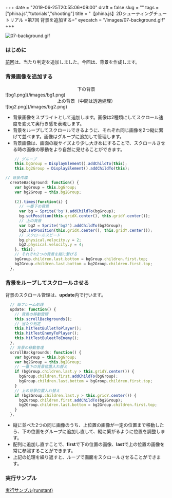 +++
date = "2019-06-25T20:55:06+09:00"
draft = false
slug = ""
tags = ["phina.js","tutorials","shooting"]
title = "【phina.js】2Dシューティングチュートリアル =第7回 背景を追加する="
eyecatch = "/images/07-background.gif"
+++

![07-background.gif](/images/07-background.gif)

### はじめに
[前回](/posts/tutorials/phina-shooting-06/)は、当たり判定を追加しました。今回は、背景を作成します。

### 背景画像を追加する
<center>下の背景</center>
![bg1.png](/images/bg1.png)

<center>上の背景（中間は透過処理）</center>
![bg2.png](/images/bg2.png)

- 背景画像をスプライトとして追加します。画像は2種類にしてスクロール速度を変えて奥行き感を表現します。
- 背景をループしてスクロールできるように、それぞれ同じ画像を2つ縦に繋げて並べます。画像はグループに追加して管理します。
- 背景画像は、画面の縦サイズより少し大きめにすることで、スクロールさせる時の画像の移動をより自然に見せることができます。

```javascript
    // グループ
    this.bgGroup = DisplayElement().addChildTo(this);
    this.bg2Group = DisplayElement().addChildTo(this);
```

```javascript
// 背景作成
  createBackground: function() {
    var bgGroup = this.bgGroup;
    var bg2Group = this.bg2Group;
    
    (2).times(function(i) {
      // 一番下の背景
      var bg = Sprite('bg').addChildTo(bgGroup);
      bg.setPosition(this.gridX.center(), this.gridY.center());
      // 上の背景
      var bg2 = Sprite('bg2').addChildTo(bg2Group);
      bg2.setPosition(this.gridX.center(), this.gridY.center());
      // スクロールスピード
      bg.physical.velocity.y = 2;
      bg2.physical.velocity.y = 4;
    }, this);
    // それぞれ2つの背景を縦に繋げる
    bgGroup.children.last.bottom = bgGroup.children.first.top;
    bg2Group.children.last.bottom = bg2Group.children.first.top;
  },
```

### 背景をループしてスクロールさせる
背景のスクロール管理は、**update**内で行います。

```javascript
  // 毎フレーム処理
  update: function() {
    // 背景の移動管理
    this.scrollBackgrounds();
    // 当たり判定
    this.hitTestBulletToPlayer();
    this.hitTestEnemyToPlayer();
    this.hitTestBuleetToEnemy();
  },
  // 背景の移動管理
  scrollBackgrounds: function() {
    var bgGroup = this.bgGroup;
    var bg2Group = this.bg2Group;
    // 一番下の背景位置入れ替え
    if (bgGroup.children.last.y > this.gridY.center()) {
      bgGroup.children.first.addChildTo(bgGroup);
      bgGroup.children.last.bottom = bgGroup.children.first.top;
    }
    // 上の背景位置入れ替え
    if (bg2Group.children.last.y > this.gridY.center()) {
      bg2Group.children.first.addChildTo(bg2Group);
      bg2Group.children.last.bottom = bg2Group.children.first.top;
    }
  },
```

- 縦に並べた2つの同じ画像のうち、上位置の画像が一定の位置まで移動したら、下の位置をグループに追加し直して、縦に繋がるように位置を調整します。
- 配列に追加し直すことで、**first**で下の位置の画像、**last**で上の位置の画像を常に参照することができます。
- 上記の処理を繰り返すと、ループで画面をスクロールさせることができます。

### 実行サンプル

[実行サンプル(runstant)](https://runstant.com/alkn203/projects/def29ed8)